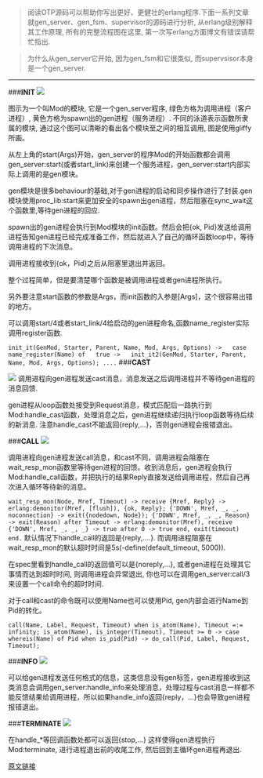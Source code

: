>阅读OTP源码可以帮助你写出更好、更健壮的erlang程序.下面一系列文章就gen_server、gen_fsm、supervisor的源码进行分析, 从erlang级别解释其工作原理, 所有的完整流程图在这里, 第一次写erlang方面博文有错误请帮忙指出.

>为什么从gen_server它开始, 因为gen_fsm和它很类似, 而supervsisor本身是一个gen_server.

***
###**INIT**
![](http://www.hoterran.info/wp-content/uploads/2012/05/gen_server-init1.png)


图示为一个叫Mod的模块, 它是一个gen_server程序, 绿色方格为调用进程（客户进程）, 黄色方格为spawn出的gen进程（服务进程）. 不同的泳道表示函数所隶属的模块, 通过这个图可以清晰的看出各个模块至之间的相互调用, 图是使用gliffy所画。

从左上角的start(Args)开始，gen_server的程序Mod的开始函数都会调用gen_server:start(或者start_link)来创建一个服务进程，gen_server:start内部实际上调用的是gen模块。

gen模块是很多behaviour的基础,对于gen进程的启动和同步操作进行了封装.gen模块使用proc_lib:start来更加安全的spawn出gen进程，然后阻塞在sync_wait这个函数里,等待gen进程的回应.

spawn出的gen进程会执行到Mod模块的init函数。然后会把{ok, Pid}发送给调用进程告知gen进程已经完成准备工作，然后就进入了自己的循环函数loop中，等待调用进程的下次消息。

调用进程接收到{ok，Pid}之后从阻塞里退出并返回。

整个过程简单，但是要清楚哪个函数是被调用进程或者gen进程所执行。

另外要注意start函数的参数是Args，而init函数的入参是[Args]，这个很容易出错的地方。

可以调用start/4或者start_link/4给启动的gen进程命名,函数name_register实际调用register函数.

`init_it(GenMod, Starter, Parent, Name, Mod, Args, Options) ->  
	    case name_register(Name) of  
	    true ->  
	        init_it2(GenMod, Starter, Parent, Name, Mod, Args, Options);
	   ....`
###**CAST**


![](http://www.hoterran.info/wp-content/uploads/2012/05/gen_server-cast1.png)
调用进程向gen进程发送cast消息，消息发送之后调用进程并不等待gen进程的消息回馈.

gen进程从loop函数处接受到Request消息，模式匹配后一路执行到Mod:handle_cast函数，处理消息之后，gen进程继续递归执行loop函数等待后续的新消息. 注意handle_cast不能返回{reply,…}，否则gen进程会报错退出。

###**CALL**
![](http://www.hoterran.info/wp-content/uploads/2012/05/gen_server-call1.png)


调用进程向gen进程发送call消息，和cast不同，调用进程会阻塞在wait_resp_mon函数里等待gen进程的回馈。收到消息后，gen进程会执行Mod:handle_call函数，并把执行的结果Reply直接发送给调用进程，然后自己再次进入循环等待新的消息。

`wait_resp_mon(Node, Mref, Timeout) ->
    receive
    {Mref, Reply} ->
        erlang:demonitor(Mref, [flush]),
        {ok, Reply};
    {'DOWN', Mref, _, _, noconnection} ->
        exit({nodedown, Node});
    {'DOWN', Mref, _, _, Reason} ->
        exit(Reason)
    after Timeout ->
        erlang:demonitor(Mref),
        receive
        {'DOWN', Mref, _, _, _} -> true
        after 0 -> true
        end,
        exit(timeout)
    end.`
默认情况下handle_call的返回是{reply,….}. 而调用进程阻塞在wait_resp_mon的默认超时时间是5s(-define(default_timeout, 5000)).

在spec里看到handle_call的返回值可以是{noreply,…},  或者gen进程在处理其它事情而达到超时时间, 则调用进程会异常退出, 你也可以在调用gen_server:call/3来设置一个call命令的超时时间.

对于call和cast的命令既可以使用Name也可以使用Pid,  gen内部会进行Name到Pid的转化。

`call(Name, Label, Request, Timeout)
  when is_atom(Name), Timeout =:= infinity;
       is_atom(Name), is_integer(Timeout), Timeout >= 0 ->
    case whereis(Name) of
    Pid when is_pid(Pid) ->
        do_call(Pid, Label, Request, Timeout);`
 

###**INFO**
![](http://www.hoterran.info/wp-content/uploads/2012/05/gen_server-info1.png)


可以给gen进程发送任何格式的信息，这类信息没有gen标签，gen进程接收到这类消息会调用gen_server:handle_info来处理消息，处理过程与cast消息一样都不能反馈结果给调用进程，所以如果handle_info返回{reply，…}也会导致gen进程报错退出。

###**TERMINATE**
![](http://www.hoterran.info/wp-content/uploads/2012/05/gen_server-terminate1.png)


 

在handle_*等回调函数处都可以返回{stop,…} 这样使得gen进程执行Mod:terminate, 进行进程退出前的收尾工作, 然后回到主循环gen进程再退出.

[原文链接](http://www.hoterran.info/otp-gen_server-sourcecode)